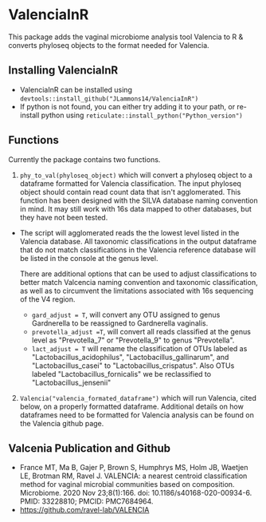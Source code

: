# ValenciaInR
 This package adds the vaginal microbiome analysis tool Valencia to R & converts phyloseq objects to the format needed for Valencia.

## Installing ValenciaInR
- ValenciaInR can be installed using `devtools::install_github("JLammons14/ValenciaInR")`
- If python is not found, you can either try adding it to your path, or re-install python using `reticulate::install_python("Python_version")`
## Functions
Currently the package contains two functions.
 1. `phy_to_val(phyloseq_object)` which will convert a phyloseq object to a dataframe formatted for Valencia classification. The input phyloseq object should contain read count data that isn't agglomerated. This function has been designed with the SILVA database naming convention in mind. It may still work with 16s data mapped to other databases, but they have not been tested.
- The script will agglomerated reads the the lowest level listed in the Valencia database. All taxonomic classifications in the output dataframe that do not match classifications in the Valencia reference database will be listed in the console at the genus level. 

   There are additional options that can be used to adjust classifications to better match Valcencia naming convention and taxonomic classification, as well as to circumvent the limitations associated with 16s sequencing of the V4 region.  
  - `gard_adjust = T`,  will convert any OTU assigned to genus Gardnerella to be reassigned to Gardnerella vaginalis.
  - `prevotella_adjust =T`, will convert all reads classified at the genus level as "Prevotella_7" or "Prevotella_9" to genus "Prevotella".
  - `lact_adjust = T` will rename the classification of OTUs labeled as "Lactobacillus_acidophilus", "Lactobacillus_gallinarum", and "Lactobacillus_casei" to "Lactobacillus_crispatus". Also OTUs labeled "Lactobacillus_fornicalis" we be reclassified to "Lactobacillus_jensenii" 
 
 2. `Valencia("valencia_formated_dataframe")` which will run Valencia, cited below, on a properly formatted dataframe. Additional details on how dataframes need to be formatted for Valencia analysis can be found on the Valencia github page.  

## Valcenia Publication and Github
 - France MT, Ma B, Gajer P, Brown S, Humphrys MS, Holm JB, Waetjen LE, Brotman RM, Ravel J. VALENCIA: a nearest centroid classification method for vaginal microbial communities based on composition. Microbiome. 2020 Nov 23;8(1):166. doi: 10.1186/s40168-020-00934-6. PMID: 33228810; PMCID: PMC7684964.
 - https://github.com/ravel-lab/VALENCIA
